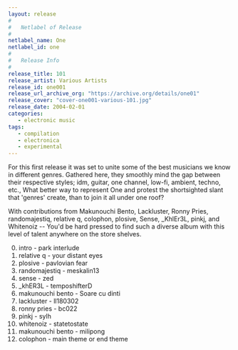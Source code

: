 ```yaml
---
layout: release
#
#   Netlabel of Release
#
netlabel_name: One
netlabel_id: one
#
#   Release Info
#
release_title: 101
release_artist: Various Artists
release_id: one001
release_url_archive_org: "https://archive.org/details/one01"
release_cover: "cover-one001-various-101.jpg"
release_date: 2004-02-01
categories:
   - electronic music
tags:
   - compilation
   - electronica
   - experimental
---
```

For this first release it was set to unite some of the best musicians we know in different genres. Gathered here, they smoothly mind the gap between their respective styles; idm, guitar, one channel, low-fi, ambient, techno, etc., What better way to represent One and protest the shortsighted slant that 'genres' create, than to join it all under one roof?

With contributions from Makunouchi Bento, Lackluster, Ronny Pries, randomajestiq, relative q, colophon, plosive, Sense, _KhlEr3L, pinkj, and Whitenoiz -- You'd be hard pressed to find such a diverse album with this level of talent anywhere on the store shelves.

00. intro - park interlude
01. relative q - your distant eyes
02. plosive - pavlovian fear
03. randomajestiq - meskalin13
04. sense - zed
05. _khER3L - temposhifterD
06. makunouchi bento - Soare cu dinti
07. lackluster - ll180302
08. ronny pries - bc022
09. pinkj - sylh
10. whitenoiz - statetostate
11. makunouchi bento - milipong
12. colophon - main theme or end theme